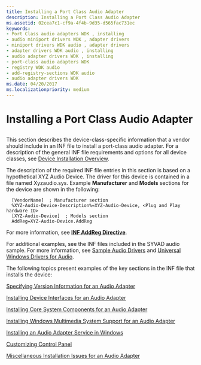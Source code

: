 ```yaml
---
title: Installing a Port Class Audio Adapter
description: Installing a Port Class Audio Adapter
ms.assetid: 02cea7c1-cf9a-4f4b-9d35-d565fac731ec
keywords:
- Port Class audio adapters WDK , installing
- audio miniport drivers WDK , adapter drivers
- miniport drivers WDK audio , adapter drivers
- adapter drivers WDK audio , installing
- audio adapter drivers WDK , installing
- port-class audio adapters WDK
- registry WDK audio
- add-registry-sections WDK audio
- audio adapter drivers WDK
ms.date: 04/20/2017
ms.localizationpriority: medium
---
```


# Installing a Port Class Audio Adapter


## <span id="installing_a_port_class_audio_adapter"></span><span id="INSTALLING_A_PORT_CLASS_AUDIO_ADAPTER"></span>


This section describes the device-class-specific information that a vendor should include in an INF file to install a port-class audio adapter. For a description of the general INF file requirements and options for all device classes, see [Device Installation Overview](https://msdn.microsoft.com/library/windows/hardware/ff549455).

The description of the required INF file entries in this section is based on a hypothetical XYZ Audio Device. The driver for this device is contained in a file named Xyzaudio.sys. Example **Manufacturer** and **Models** sections for the device are shown in the following:

```inf
  [VendorName]  ; Manufacturer section
  %XYZ-Audio-Device-Description%=XYZ-Audio-Device, <Plug and Play hardware ID>
  [XYZ-Audio-Device]  ; Models section
  AddReg=XYZ-Audio-Device.AddReg
```

For more information, see [**INF AddReg Directive**](https://msdn.microsoft.com/library/windows/hardware/ff546320).

For additional examples, see the INF files included in the SYVAD audio sample. For more information, see [Sample Audio Drivers](sample-audio-drivers.md) and [Universal Windows Drivers for Audio](audio-universal-drivers.md).

The following topics present examples of the key sections in the INF file that installs the device:

[Specifying Version Information for an Audio Adapter](specifying-version-information-for-an-audio-adapter.md)

[Installing Device Interfaces for an Audio Adapter](installing-device-interfaces-for-an-audio-adapter.md)

[Installing Core System Components for an Audio Adapter](installing-core-system-components-for-an-audio-adapter.md)

[Installing Windows Multimedia System Support for an Audio Adapter](installing-windows-multimedia-system-support-for-an-audio-adapter.md)

[Installing an Audio Adapter Service in Windows](installing-an-audio-adapter-service-in-windows.md)

[Customizing Control Panel](customizing-control-panel.md)

[Miscellaneous Installation Issues for an Audio Adapter](miscellaneous-installation-issues-for-an-audio-adapter.md)

 

 




